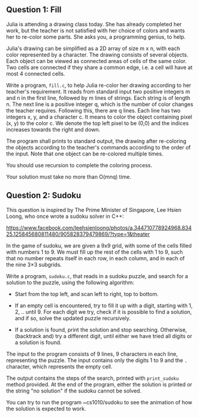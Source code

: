Question 1: Fill
----------------

Julia is attending a drawing class today. She has already
completed her work, but the teacher is not satisfied with
her choice of colors and wants her to re-color some parts.
She asks you, a programming genius, to help.

Julia's drawing can be simplified as a 2D array of size
m x n, with each color represented by a character. The
drawing consists of several objects. Each object can be
viewed as connected areas of cells of the same color. Two
cells are connected if they share a common edge, i.e. a
cell will have at most 4 connected cells.

Write a program, `fill.c`, to help Julia re-color her
drawing according to her teacher's requirement. It reads
from standard input two positive integers m and n in
the first line, followed by m lines of strings. Each
string is of length n.  The next line is a positive
integer q, which is the number of color changes the
teacher requires. Following this, there are q lines.
Each line has two integers x, y, and a character c. It
means to color the object containing pixel (x, y) to the
color c. We denote the top left pixel to be (0,0) and the
indices increases towards the right and down.

The program shall prints to standard output, the drawing
after re-coloring the objects according to the teacher's
commands according to the order of the input. Note that
one object can be re-colored multiple times.

You should use recursion to complete the coloring process.

Your solution must take no more than O(mnq) time.

Question 2: Sudoku
------------------

This question is inspired by The Prime Minister of Singapore, 
Lee Hsien Loong, who once wrote a sudoku solver in C++:

https://www.facebook.com/leehsienloong/photos/a.344710778924968.83425.125845680811480/905828379479869/?type=1&theater

In the game of sudoku, we are given a 9x9 grid, with some
of the cells filled with numbers 1 to 9.  We must fill up
the rest of the cells with 1 to 9, such that no number
repeats itself in each row, in each column, and in each
of the nine 3×3 subgrids.

Write a program, `sudoku.c`, that reads in a sudoku
puzzle, and search for a solution to the puzzle, using
the following algorithm:

- Start from the top left, and scan left to right, top
  to bottom.

- If an empty cell is encountered, try to fill it up with
a digit, starting
  with 1, 2, .. until 9.  For each digit we try, check if
  it is possible to find a solution, and if so, solve the
  updated puzzle recursively.

- If a solution is found, print the solution and stop
searching.  Otherwise,
  (backtrack and) try a different digit, until either we
  have tried all digits or a solution is found.

The input to the program consists of 9 lines, 9 characters
in each line, representing the puzzle.  The input
contains only the digits 1 to 9 and the `.` character,
which represents the empty cell.

The output contains the steps of the search, printed with
`print_sudoku` method provided.  At the end of the program,
either the solution is printed or the string "no solution"
if the sudoku cannot be solved.

You can try to run the program ~cs1010/sudoku to see the
animation of how the solution is expected to work.
